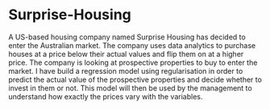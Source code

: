# Surprise-Housing
A US-based housing company named Surprise Housing has decided to enter the Australian market. The company uses data analytics to purchase houses at a price below their actual values and flip them on at a higher price.
The company is looking at prospective properties to buy to enter the market. I have build a regression model using regularisation in order to predict the actual value of the prospective properties and decide whether to invest in them or not.
This model will then be used by the management to understand how exactly the prices vary with the variables.
